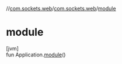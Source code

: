 //[com.sockets.web](../../index.md)/[com.sockets.web](index.md)/[module](module.md)

# module

[jvm]\
fun Application.[module](module.md)()

